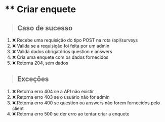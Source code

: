 # ** Criar enquete

> ## Caso de sucesso
1. :x: Recebe uma requisição do tipo POST na rota /api/surveys
2. :x: Valida se a requisição foi feita por um admin
3. :x: Valida dados obrigatórios question e answers
4. :x: Cria uma enquete com os dados fornecidos
5. :x: Retorna 204, sem dados

> ## Exceções
1. :x: Retorna erro 404 se a API não existir
2. :x: Retorna erro 403 se o usuário não for admin
3. :x: Retorna erro 400 se question ou answers não forem fornecidos pelo client
4. :x: Retorna erro 500 se der erro ao tentar criar a enquete